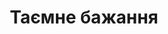 ---
title: Таємне бажання
category: service
url: secret-desire
image: ../images/night.jpg
text: It is a long established fact that a reader will be distracted by the readable content of a page when looking at its layout. The point of using Lorem Ipsum is that it has a more-or-less normal distribution of letters, as opposed to using 'Content here, content here', making it look like readable English.
---